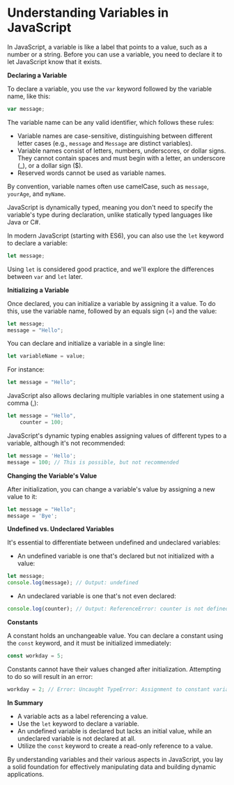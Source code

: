 # Understanding Variables in JavaScript

In JavaScript, a variable is like a label that points to a value, such as a number or a string. Before you can use a variable, you need to declare it to let JavaScript know that it exists.

**Declaring a Variable**

To declare a variable, you use the `var` keyword followed by the variable name, like this:

```javascript
var message;
```

The variable name can be any valid identifier, which follows these rules:

- Variable names are case-sensitive, distinguishing between different letter cases (e.g., `message` and `Message` are distinct variables).
- Variable names consist of letters, numbers, underscores, or dollar signs. They cannot contain spaces and must begin with a letter, an underscore (_), or a dollar sign ($).
- Reserved words cannot be used as variable names.

By convention, variable names often use camelCase, such as `message`, `yourAge`, and `myName`.

JavaScript is dynamically typed, meaning you don't need to specify the variable's type during declaration, unlike statically typed languages like Java or C#.

In modern JavaScript (starting with ES6), you can also use the `let` keyword to declare a variable:

```javascript
let message;
```

Using `let` is considered good practice, and we'll explore the differences between `var` and `let` later.

**Initializing a Variable**

Once declared, you can initialize a variable by assigning it a value. To do this, use the variable name, followed by an equals sign (=) and the value:

```javascript
let message;
message = "Hello";
```

You can declare and initialize a variable in a single line:

```javascript
let variableName = value;
```

For instance:

```javascript
let message = "Hello";
```

JavaScript also allows declaring multiple variables in one statement using a comma (,):

```javascript
let message = "Hello",
    counter = 100;
```

JavaScript's dynamic typing enables assigning values of different types to a variable, although it's not recommended:

```javascript
let message = 'Hello';
message = 100; // This is possible, but not recommended
```

**Changing the Variable's Value**

After initialization, you can change a variable's value by assigning a new value to it:

```javascript
let message = "Hello";
message = 'Bye';
```

**Undefined vs. Undeclared Variables**

It's essential to differentiate between undefined and undeclared variables:

- An undefined variable is one that's declared but not initialized with a value:

```javascript
let message;
console.log(message); // Output: undefined
```

- An undeclared variable is one that's not even declared:

```javascript
console.log(counter); // Output: ReferenceError: counter is not defined
```

**Constants**

A constant holds an unchangeable value. You can declare a constant using the `const` keyword, and it must be initialized immediately:

```javascript
const workday = 5;
```

Constants cannot have their values changed after initialization. Attempting to do so will result in an error:

```javascript
workday = 2; // Error: Uncaught TypeError: Assignment to constant variable.
```

**In Summary**

- A variable acts as a label referencing a value.
- Use the `let` keyword to declare a variable.
- An undefined variable is declared but lacks an initial value, while an undeclared variable is not declared at all.
- Utilize the `const` keyword to create a read-only reference to a value.

By understanding variables and their various aspects in JavaScript, you lay a solid foundation for effectively manipulating data and building dynamic applications.